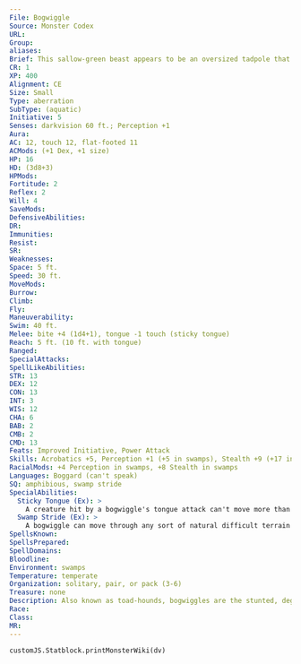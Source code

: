 ```yaml
---
File: Bogwiggle
Source: Monster Codex
URL: 
Group: 
aliases: 
Brief: This sallow-green beast appears to be an oversized tadpole that never fully matured, with two large, bulbous eyes bulging from either side of its head, and a gaping mouth revealing jagged fangs.
CR: 1
XP: 400
Alignment: CE
Size: Small
Type: aberration
SubType: (aquatic)
Initiative: 5
Senses: darkvision 60 ft.; Perception +1
Aura: 
AC: 12, touch 12, flat-footed 11
ACMods: (+1 Dex, +1 size)
HP: 16
HD: (3d8+3)
HPMods: 
Fortitude: 2
Reflex: 2
Will: 4
SaveMods: 
DefensiveAbilities: 
DR: 
Immunities: 
Resist: 
SR: 
Weaknesses: 
Space: 5 ft.
Speed: 30 ft.
MoveMods: 
Burrow: 
Climb: 
Fly: 
Maneuverability: 
Swim: 40 ft.
Melee: bite +4 (1d4+1), tongue -1 touch (sticky tongue)
Reach: 5 ft. (10 ft. with tongue)
Ranged: 
SpecialAttacks: 
SpellLikeAbilities: 
STR: 13
DEX: 12
CON: 13
INT: 3
WIS: 12
CHA: 6
BAB: 2
CMB: 2
CMD: 13
Feats: Improved Initiative, Power Attack
Skills: Acrobatics +5, Perception +1 (+5 in swamps), Stealth +9 (+17 in swamps), Swim +13
RacialMods: +4 Perception in swamps, +8 Stealth in swamps
Languages: Boggard (can't speak)
SQ: amphibious, swamp stride
SpecialAbilities:
  Sticky Tongue (Ex): >
    A creature hit by a bogwiggle's tongue attack can't move more than 10 feet away from the bogwiggle and takes a -2 penalty to AC as long as the tongue is attached (this penalty does not stack if multiple tongues are attached). The tongue can be removed by succeeding at an opposed Strength check as a standard action or by dealing 2 points of slashing damage to the tongue (AC 11, damage doesn't deplete the bogwiggle's actual hit points). The bogwiggle can't move more than 10 feet away from the target while attached. It can release its tongue's grip as a free action. Like a boggard, a bogwiggle can't pull targets toward it with its tongue.
  Swamp Stride (Ex): >
    A bogwiggle can move through any sort of natural difficult terrain at its normal speed while within a swamp. Magically altered terrain affects a bogwiggle normally.
SpellsKnown: 
SpellsPrepared: 
SpellDomains: 
Bloodline: 
Environment: swamps
Temperature: temperate
Organization: solitary, pair, or pack (3-6)
Treasure: none
Description: Also known as toad-hounds, bogwiggles are the stunted, degenerate spawn of boggard priest-kings-these are the young who survived their meals of poisonous dragonf lies, but failed to develop properly. They appear to be dog-sized tadpoles that have stopped halfway through the transformation to full-f ledged frogs. A single set of long legs sprouts from a bogwiggle's bulbous body, and a frilled, whiplike tail protrudes from its back. Barely more intelligent than ordinary dogs, bogwiggles spend the majority of their short, violent lives serving as hunting companions and guard animals for their capricious, toadlike masters.  Bogwiggles can live up to 20 years, but because of swamp predators and the cruelty of their masters, most die long before reaching the age of 10. Bogwiggles always have the same skin tone as the boggards with which they live-typically gray, green, or black. Just as with boggards, bogwiggles lose their coloring as they age, and particularly old bogwiggles are often pale gray or almost white. The average bogwiggle is just under 3-1/2 feet long, not counting the tail-which itself is around 6 feet long. Most bogwiggles weigh roughly 65 pounds, but larger specimens have been reported by adventurers and scholars.  Despite being mistreated by their boggard masters, bogwiggles have a curiously strong affinity for them, and are intensely loyal to their tribes. Some scholars theorize that this fealty is a primitive version of a boggard's natural tribalism or religious inclinations, yet other observers have suggested that bogwiggles believe themselves capable of transformation into full boggards through unwavering devotion to their boggard superiors.
Race: 
Class: 
MR: 
---
```

```dataviewjs
customJS.Statblock.printMonsterWiki(dv)
```
